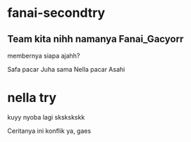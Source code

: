 # fanai-secondtry
## Team kita nihh namanya Fanai_Gacyorr
 membernya siapa ajahh?

 Safa pacar Juha sama Nella pacar Asahi
 
# nella try 
kuyy nyoba lagi skskskskk

Ceritanya ini konflik ya, gaes 
